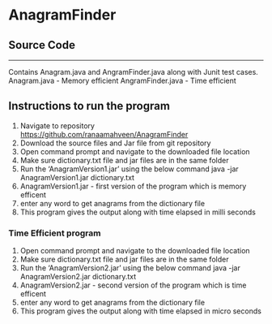 # AnagramFinder

## Source Code
------------------------------------------------------------------------------------------------------------------------------
Contains Anagram.java and AngramFinder.java along with Junit test cases.
Anagram.java - Memory efficient
AngramFinder.java - Time efficient

Instructions to run the program
------------------------------------------------------------------------------------------------------------------------------
1.	Navigate to repository https://github.com/ranaamahveen/AnagramFinder
2.	Download the source files and Jar file from git repository
3.	Open command prompt and navigate to the downloaded file location
4.  Make sure dictionary.txt file and jar files are in the same folder
5.	Run the ‘AnagramVersion1.jar’ using the below command
    java -jar AnagramVersion1.jar dictionary.txt
6.  AnagramVersion1.jar - first version of the program which is memory efficent
7. enter any word to get anagrams from the dictionary file
8. This program gives the output along with time elapsed in milli seconds

### Time Efficient program
1.	Open command prompt and navigate to the downloaded file location
2.  Make sure dictionary.txt file and jar files are in the same folder
3.	Run the ‘AnagramVersion2.jar’ using the below command
    java -jar AnagramVersion2.jar dictionary.txt
4.  AnagramVersion2.jar - second version of the program which is time efficent
5. enter any word to get anagrams from the dictionary file
6. This program gives the output along with time elapsed in micro seconds



